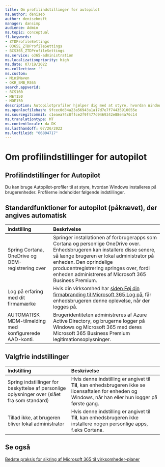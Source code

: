 ```yaml
---
title: Om profilindstillinger for autopilot
ms.author: deniseb
author: denisebmsft
manager: dansimp
audience: Admin
ms.topic: conceptual
f1.keywords:
- ZTDProfileSettings
- O365E_ZTDProfileSettings
- BCS365_ZTDProfileSettings
ms.service: o365-administration
ms.localizationpriority: high
ms.date: 07/19/2022
ms.collection: ''
ms.custom:
- MiniMaven
- OKR_SMB_M365
search.appverid:
- BCS160
- MET150
- MOE150
description: Autopilotprofiler hjælper dig med at styre, hvordan Windows installeres på brugerenheder. Profilerne indeholder standardindstillinger og valgfrie indstillinger, f.eks. spring Cortana-installationen over.
ms.openlocfilehash: 9fcec0d34a23a56943a1a17d7e7f74435910055e
ms.sourcegitcommit: c1eaea74c8ffce2f9f477c9469342e88e4a70c14
ms.translationtype: MT
ms.contentlocale: da-DK
ms.lasthandoff: 07/20/2022
ms.locfileid: "66894717"
---
```

# <a name="about-autopilot-profile-settings"></a>Om profilindstillinger for autopilot

## <a name="autopilot-profile-settings"></a>Profilindstillinger for Autopilot

Du kan bruge Autopilot-profiler til at styre, hvordan Windows installeres på brugerenheder. Profilerne indeholder følgende indstillinger.
  
## <a name="autopilot-default-features-required-that-are-set-automatically"></a>Standardfunktioner for autopilot (påkrævet), der angives automatisk
  
| Indstilling | Beskrivelse |
|:-----|:-----|
|Spring Cortana, OneDrive og OEM-registrering over  |Springer installationen af forbrugerapps som Cortana og personlige OneDrive over. Enhedsbrugeren kan installere disse senere, så længe brugeren er lokal administrator på enheden. Den oprindelige producentregistrering springes over, fordi enheden administreres af Microsoft 365 Business Premium.  |
|Log på erfaring med dit firmamærke  |Hvis din virksomhed har [siden Føj din firmabranding til Microsoft 365 Log på](../admin/setup/customize-sign-in-page.md), får enhedsbrugeren denne oplevelse, når der logges på.  |
|AUTOMATISK MDM-tilmelding med konfigurerede AAD-konti.  |Brugeridentiteten administreres af Azure Active Directory, og brugerne logger på Windows og Microsoft 365 med deres Microsoft 365 Business Premium legitimationsoplysninger.  |

## <a name="optional-settings"></a>Valgfrie indstillinger
  
| Indstilling | Beskrivelse |
|:-----|:-----|
|Spring indstillinger for beskyttelse af personlige oplysninger over (slået fra som standard)  |Hvis denne indstilling er angivet til **Til**, kan enhedsbrugeren ikke se licensaftalen for enheden og Windows, når han eller hun logger på første gang.  |
|Tillad ikke, at brugeren bliver lokal administrator  |Hvis denne indstilling er angivet til **Til**, kan enhedsbrugeren ikke installere nogen personlige apps, f.eks Cortana.|

## <a name="see-also"></a>Se også

[Bedste praksis for sikring af Microsoft 365 til virksomheder-planer](../admin/security-and-compliance/secure-your-business-data.md)